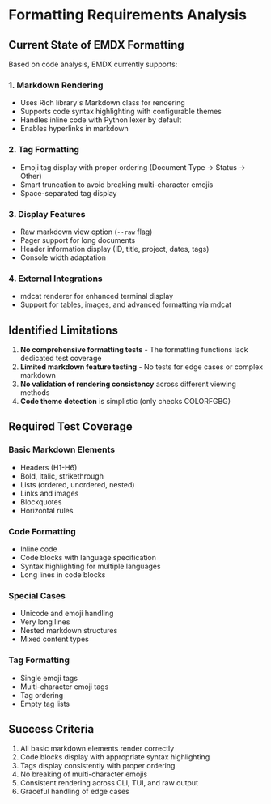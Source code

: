 # Formatting Requirements Analysis

## Current State of EMDX Formatting

Based on code analysis, EMDX currently supports:

### 1. Markdown Rendering
- Uses Rich library's Markdown class for rendering
- Supports code syntax highlighting with configurable themes
- Handles inline code with Python lexer by default
- Enables hyperlinks in markdown

### 2. Tag Formatting
- Emoji tag display with proper ordering (Document Type → Status → Other)
- Smart truncation to avoid breaking multi-character emojis
- Space-separated tag display

### 3. Display Features
- Raw markdown view option (`--raw` flag)
- Pager support for long documents
- Header information display (ID, title, project, dates, tags)
- Console width adaptation

### 4. External Integrations
- mdcat renderer for enhanced terminal display
- Support for tables, images, and advanced formatting via mdcat

## Identified Limitations

1. **No comprehensive formatting tests** - The formatting functions lack dedicated test coverage
2. **Limited markdown feature testing** - No tests for edge cases or complex markdown
3. **No validation of rendering consistency** across different viewing methods
4. **Code theme detection** is simplistic (only checks COLORFGBG)

## Required Test Coverage

### Basic Markdown Elements
- Headers (H1-H6)
- Bold, italic, strikethrough
- Lists (ordered, unordered, nested)
- Links and images
- Blockquotes
- Horizontal rules

### Code Formatting
- Inline code
- Code blocks with language specification
- Syntax highlighting for multiple languages
- Long lines in code blocks

### Special Cases
- Unicode and emoji handling
- Very long lines
- Nested markdown structures
- Mixed content types

### Tag Formatting
- Single emoji tags
- Multi-character emoji tags
- Tag ordering
- Empty tag lists

## Success Criteria

1. All basic markdown elements render correctly
2. Code blocks display with appropriate syntax highlighting
3. Tags display consistently with proper ordering
4. No breaking of multi-character emojis
5. Consistent rendering across CLI, TUI, and raw output
6. Graceful handling of edge cases